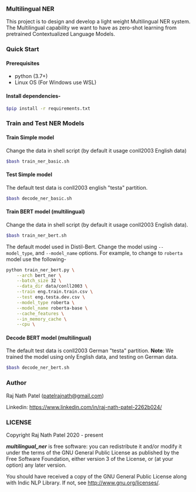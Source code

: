### Multilingual NER
This project is to design and develop a light weight 
Multilingual NER system. The Multilingual capability 
we want to have as zero-shot learning from pretrained 
Contextualized Language Models.

### Quick Start

#### Prerequisites

* python (3.7+)
* Linux OS (For Windows use WSL)

#### Install dependencies-

```bash
$pip install -r requirements.txt
```

### Train and Test NER Models

#### Train Simple model
Change the data in shell script 
(by default it usage conll2003 English data)
```bash
$bash train_ner_basic.sh
```

#### Test Simple model
The default test data is conll2003 english "testa" partition.
```bash
$bash decode_ner_basic.sh
```

#### Train BERT model (multilingual)
Change the data in shell script 
(by default it usage conll2003 English data). 
```bash
$bash train_ner_bert.sh
```

The default model used in Distil-Bert. 
Change the model using `--model_type`, and `--model_name` options. 
For example, to change to `roberta` model use the following-
```bash
python train_ner_bert.py \
    --arch bert_ner \
    --batch_size 32 \
    --data_dir data/conll2003 \
    --train eng.train.train.csv \
    --test eng.testa.dev.csv \
    --model_type roberta \
    --model_name roberta-base \
    --cache_features \
    --in_memory_cache \
    --cpu \
```


#### Decode BERT model (multilingual)
The default test data is conll2003 German "testa" partition.
**Note**: We trained the model using only English data, and 
testing on German data. 

```bash
$bash decode_ner_bert.sh
```



### Author
Raj Nath Patel (patelrajnath@gmail.com)

Linkedin: https://www.linkedin.com/in/raj-nath-patel-2262b024/

### LICENSE
Copyright Raj Nath Patel 2020 - present

***multilingual_ner*** is free software: you can redistribute 
it and/or modify it under the terms of the GNU General Public 
License as published by the Free Software Foundation, either version 3 of the License, or (at your option) any later version.

You should have received a copy of the GNU General Public 
License along with Indic NLP Library. 
If not, see http://www.gnu.org/licenses/.